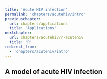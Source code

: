 ```yaml
---
title: 'Acute HIV infection'
permalink: 'chapters/acutehiv/intro'
previouschapter:
  url: chapters/applications
  title: 'Applications'
nextchapter:
  url: chapters/acutehiv/r-acutehiv
  title: 'R'
redirect_from:
  - 'chapters/acutehiv/intro'
---
```

## A model of acute HIV infection
